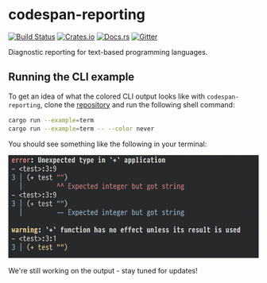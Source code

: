 # codespan-reporting

[![Build Status][travis-badge]][travis-url]
[![Crates.io][crate-badge]][crate-url]
[![Docs.rs][docs-badge]][docs-url]
[![Gitter][gitter-badge]][gitter-lobby]

[travis-badge]: https://travis-ci.org/brendanzab/codespan.svg?branch=master
[travis-url]: https://travis-ci.org/brendanzab/codespan
[crate-url]: https://crates.io/crates/codespan-reporting
[crate-badge]: https://img.shields.io/crates/v/codespan-reporting.svg
[docs-url]: https://docs.rs/codespan-reporting
[docs-badge]: https://docs.rs/codespan-reporting/badge.svg
[gitter-badge]: https://badges.gitter.im/codespan-rs/codespan.svg
[gitter-lobby]: https://gitter.im/codespan-rs/Lobby

Diagnostic reporting for text-based programming languages.

## Running the CLI example

To get an idea of what the colored CLI output looks like with
`codespan-reporting`, clone the [repository](https://github.com/brendanzab/codespan)
and run the following shell command:

```sh
cargo run --example=term
cargo run --example=term -- --color never
```

You should see something like the following in your terminal:

![screenshot](./assets/screenshot.png)

We're still working on the output - stay tuned for updates!
